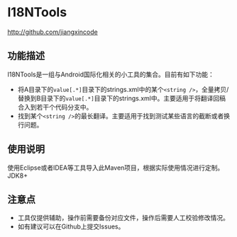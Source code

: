 # I18NTools

http://github.com/jiangxincode

## 功能描述

I18NTools是一组与Android国际化相关的小工具的集合。目前有如下功能：

* 将A目录下的`value[.*]`目录下的strings.xml中的某个`<string />`，全量拷贝/替换到B目录下的`value[.*]`目录下的strings.xml中。主要适用于将翻译回稿合入到若干个代码分支中。
* 找到某个`<string />`的最长翻译。主要适用于找到测试某些语言的截断或者换行问题。

## 使用说明

使用Eclipse或者IDEA等工具导入此Maven项目，根据实际使用情况进行定制。JDK8+

## 注意点

* 工具仅提供辅助，操作前需要备份对应文件，操作后需要人工校验修改情况。
* 如有建议可以在Github上提交Issues。